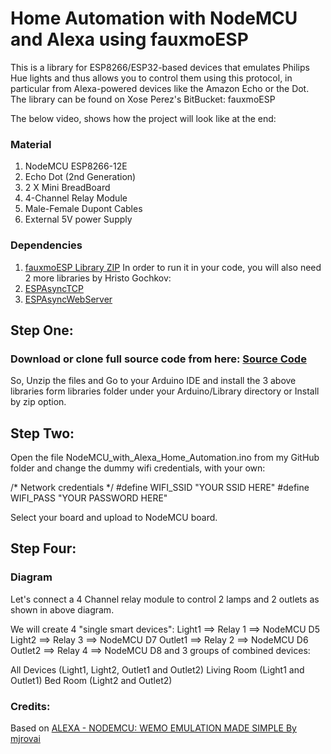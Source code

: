 # Home Automation with NodeMCU and Alexa using fauxmoESP

This is a library for ESP8266/ESP32-based devices that emulates Philips Hue lights and thus allows you to control them using this protocol, in particular from Alexa-powered devices like the Amazon Echo or the Dot.
The library can be found on Xose Perez's BitBucket: fauxmoESP

The below video, shows how the project will look like at the end:


### Material 
1. NodeMCU ESP8266-12E 
2. Echo Dot (2nd Generation) 
3. 2 X Mini BreadBoard 
4. 4-Channel Relay Module 
5. Male-Female Dupont Cables
6. External 5V power Supply 

### Dependencies
1. [fauxmoESP Library ZIP](https://github.com/MamunHoque/fauxmoESP/blob/master/libraries/xoseperez-fauxmoesp-56183f1df105.zip?raw=true)
In order to run it in your code, you will also need 2 more libraries by Hristo Gochkov:
2. [ESPAsyncTCP](https://github.com/MamunHoque/fauxmoESP/blob/master/libraries/ESPAsyncTCP-master.zip?raw=true)
3. [ESPAsyncWebServer](https://github.com/MamunHoque/fauxmoESP/blob/master/libraries/ESPAsyncWebServer-master.zip?raw=true)
## Step One:
### Download or clone full source code from here: [Source Code](https://github.com/MamunHoque/fauxmoESP/archive/master.zip)

So, Unzip the files and Go to your Arduino IDE and install the 3 above libraries form libraries folder under your Arduino/Library directory or Install by zip option.

## Step Two:
Open the file NodeMCU_with_Alexa_Home_Automation.ino from my GitHub folder and change the dummy wifi credentials, with your own:

/* Network credentials */
#define WIFI_SSID "YOUR SSID HERE"
#define WIFI_PASS "YOUR PASSWORD HERE"

Select your board and upload to NodeMCU board. 

## Step Four: 

### Diagram
Let's connect a 4 Channel relay module to control 2 lamps and 2 outlets as shown in above diagram.

We will create 4 "single smart devices":
Light1 ==> Relay 1 ==> NodeMCU D5
Light2 ==> Relay 3 ==> NodeMCU D7
Outlet1 ==> Relay 2 ==> NodeMCU D6
Outlet2 ==> Relay 4 ==> NodeMCU D8
and 3 groups of combined devices:

All Devices (Light1, Light2, Outlet1 and Outlet2)
Living Room (Light1 and Outlet1)
Bed Room (Light2 and Outlet2)


### Credits:
Based on [ALEXA - NODEMCU: WEMO EMULATION MADE SIMPLE
By mjrovai](https://www.instructables.com/id/Alexa-NodeMCU-WeMo-Emulation-Made-Simple/)